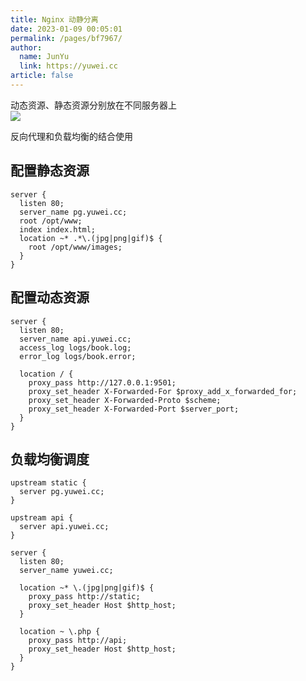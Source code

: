 ```yaml
---
title: Nginx 动静分离
date: 2023-01-09 00:05:01
permalink: /pages/bf7967/
author: 
  name: JunYu
  link: https://yuwei.cc
article: false
---
```

动态资源、静态资源分别放在不同服务器上  
![](https://f.pz.al/pzal/2023/01/13/c4951f9d1b752.png)

反向代理和负载均衡的结合使用
## 配置静态资源
```nginx
server {
  listen 80;
  server_name pg.yuwei.cc;
  root /opt/www;
  index index.html;
  location ~* .*\.(jpg|png|gif)$ {
    root /opt/www/images;
  }
}
```
## 配置动态资源
```nginx
server {
  listen 80;
  server_name api.yuwei.cc;
  access_log logs/book.log;
  error_log logs/book.error;

  location / {
    proxy_pass http://127.0.0.1:9501;
    proxy_set_header X-Forwarded-For $proxy_add_x_forwarded_for;
    proxy_set_header X-Forwarded-Proto $scheme;
    proxy_set_header X-Forwarded-Port $server_port;
  }
}
```
## 负载均衡调度
```nginx
upstream static {
  server pg.yuwei.cc;
}

upstream api {
  server api.yuwei.cc;
}

server {
  listen 80;
  server_name yuwei.cc;

  location ~* \.(jpg|png|gif)$ {
    proxy_pass http://static;
    proxy_set_header Host $http_host;
  }

  location ~ \.php {
    proxy_pass http://api;
    proxy_set_header Host $http_host;
  }
}
```